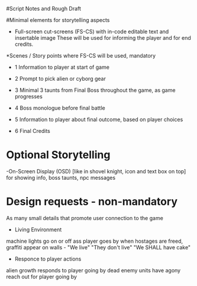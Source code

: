 #Script Notes and Rough Draft

#Minimal elements for storytelling aspects

* Full-screen cut-screens (FS-CS) with in-code editable text and insertable image 
These will be used for informing the player and for end credits.

*Scenes / Story points where FS-CS will be used, mandatory

- 1 Information to player at start of game
- 2 Prompt to pick alien or cyborg gear

- 3 Minimal 3 taunts from Final Boss throughout the game, as game progresses

- 4 Boss monologue before final battle

- 5 Information to player about final outcome, based on player choices

- 6 Final Credits

# Optional Storytelling

-On-Screen Display (OSD) [like in shovel knight, icon and text box on top] for showing info, boss taunts, npc messages


# Design requests  - non-mandatory

As many small details that promote user connection to the game


* Living Environment

machine lights go on or off ass player goes by
when hostages are freed, graffiti appear on walls - "We live" "They don't live" "We SHALL have cake"

* Responce to player actions 

alien growth responds to player going by
dead enemy units have agony reach out for player going by
